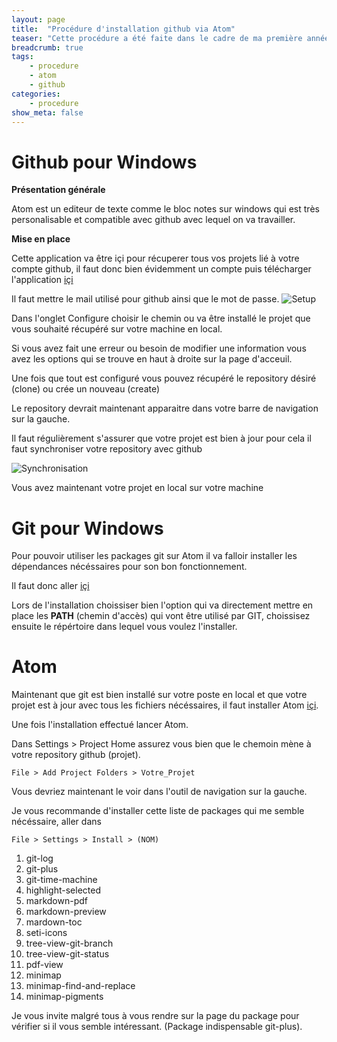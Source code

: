 ```yaml
---
layout: page
title:  "Procédure d'installation github via Atom"
teaser: "Cette procédure a été faite dans le cadre de ma première année dans la société BCS Technologies, elle a subi plusieurs modification à la suite des différents avis lors de ma seconde année."
breadcrumb: true
tags:
    - procedure
    - atom
    - github
categories:
    - procedure
show_meta: false
---
```


# **Github pour Windows**

**Présentation générale**

Atom est un editeur de texte comme le bloc notes sur windows qui est très personalisable et compatible avec github avec lequel on va travailler.

**Mise en place**

Cette application va être içi pour récuperer tous vos projets lié à votre compte github, il faut donc bien évidemment un compte puis télécharger l'application [içi](https://desktop.github.com/)

Il faut mettre le mail utilisé pour github ainsi que le mot de passe.
![Setup](https://fpompey.github.io/images/Atom/Setup_Github_for_windows.png)

Dans l'onglet Configure choisir le chemin ou va être installé le projet que vous souhaité récupéré sur votre machine en local.

Si vous avez fait une erreur ou besoin de modifier une information vous avez les options qui se trouve en haut à droite sur la page d'acceuil.

Une fois que tout est configuré vous pouvez récupéré le repository désiré (clone) ou crée un nouveau (create)

Le repository devrait maintenant apparaitre dans votre barre de navigation sur la gauche.

Il faut régulièrement s'assurer que votre projet est bien à jour pour cela il faut synchroniser votre repository avec github

![Synchronisation](https://fpompey.github.io/images/Atom/History_projet_github.png)

Vous avez maintenant votre projet en local sur votre machine

# **Git pour Windows**

Pour pouvoir utiliser les packages git sur Atom il va falloir installer les dépendances nécéssaires pour son bon fonctionnement.

Il faut donc aller [içi](https://git-for-windows.github.io/)

Lors de l'installation choissiser bien l'option qui va directement mettre en place les **PATH** (chemin d'accès) qui vont être utilisé par GIT, choissisez ensuite le répértoire dans lequel vous voulez l'installer.

# **Atom**

Maintenant que git est bien installé sur votre poste en local et que votre projet est à jour avec tous les fichiers nécéssaires, il faut installer Atom [içi](https://atom.io/).

Une fois l'installation effectué lancer Atom.  

Dans Settings > Project Home assurez vous bien que le chemoin mène à votre repository github (projet).  

    File > Add Project Folders > Votre_Projet

Vous devriez maintenant le voir dans l'outil de navigation sur la gauche.

Je vous recommande d'installer cette liste de packages qui me semble nécéssaire, aller dans

    File > Settings > Install > (NOM)

1. git-log
2. git-plus
3. git-time-machine
4. highlight-selected
5. markdown-pdf
6. markdown-preview
7. mardown-toc
8. seti-icons
9. tree-view-git-branch
10. tree-view-git-status
11. pdf-view
12. minimap
13. minimap-find-and-replace
14. minimap-pigments

Je vous invite malgré tous à vous rendre sur la page du package pour vérifier si il vous semble intéressant. (Package indispensable git-plus).
